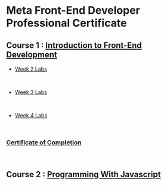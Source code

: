 # Meta Front-End Developer Professional Certificate

## Course 1 : [Introduction to Front-End Development](https://www.coursera.org/learn/introduction-to-front-end-development)

- [Week 2 Labs](/Course-1-Introduction-to-Front-End-Development/week-2/)

<br/>

- [Week 3 Labs](/Course-1-Introduction-to-Front-End-Development/week-3/)

<br/>

- [Week 4 Labs](/Course-1-Introduction-to-Front-End-Development/week-4/)

<br/>

### [Certificate of Completion](https://www.coursera.org/account/accomplishments/verify/QCQE4G6HLBNK)

<br/>

## Course 2 : [Programming With Javascript](/C2-Programming-with-Javascript/)
